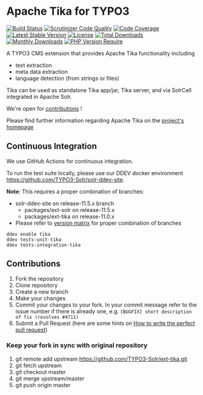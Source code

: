 # Apache Tika for TYPO3

[![Build Status](https://github.com/TYPO3-Solr/ext-tika/actions/workflows/ci.yml/badge.svg?branch=release-11.0.x)](https://github.com/TYPO3-Solr/ext-tika/actions?query=branch:release-10.0.x)
[![Scrutinizer Code Quality](https://scrutinizer-ci.com/g/TYPO3-Solr/ext-tika/badges/quality-score.png?b=release-11.0.x)](https://scrutinizer-ci.com/g/TYPO3-Solr/ext-tika/?branch=release-11.0.x)
[![Code Coverage](https://scrutinizer-ci.com/g/TYPO3-Solr/ext-tika/badges/coverage.png?b=release-11.0.x)](https://scrutinizer-ci.com/g/TYPO3-Solr/ext-tika/?branch=release-11.0.x)
[![Latest Stable Version](https://poser.pugx.org/apache-solr-for-typo3/tika/v/stable)](https://packagist.org/packages/apache-solr-for-typo3/tika)
[![License](https://poser.pugx.org/apache-solr-for-typo3/tika/license)](https://packagist.org/packages/apache-solr-for-typo3/tika)
[![Total Downloads](http://poser.pugx.org/apache-solr-for-typo3/tika/downloads)](https://packagist.org/packages/apache-solr-for-typo3/tika)
[![Monthly Downloads](https://poser.pugx.org/apache-solr-for-typo3/tika/d/monthly)](https://packagist.org/packages/apache-solr-for-typo3/tika)
[![PHP Version Require](http://poser.pugx.org/apache-solr-for-typo3/tika/require/php)](https://packagist.org/packages/apache-solr-for-typo3/tika)

A TYPO3 CMS extension that provides Apache Tika functionality including

* text extraction
* meta data extraction
* language detection (from strings or files)

Tika can be used as standalone Tika app/jar, Tika server, and via SolrCell integrated in Apache Solr.

We're open for [contributions](#Contributions) !

Please find further information regarding Apache Tika on the [project's homepage](http://tika.apache.org)


## Continuous Integration

We use GitHub Actions for continuous integration.

To run the test suite locally, please use our DDEV docker environment https://github.com/TYPO3-Solr/solr-ddev-site.

**Note**:
  This requires a proper combination of branches:
* solr-ddev-site on release-11.5.x branch
    * packages/ext-solr on release-11.5.x
    * packages/ext-tika on release-11.0.x
* Please refer to [version matrix](https://raw.githubusercontent.com/TYPO3-Solr/ext-solr/master/Documentation/Appendix/VersionMatrix.rst) for proper combination of branches

```shell
ddev enable tika
ddev tests-unit-tika
ddev tests-integration-tika
```

## <a name="Contributions"></a>Contributions

1. Fork the repository
2. Clone repository
3. Create a new branch
4. Make your changes
5. Commit your changes to your fork. In your commit message refer to the issue number if there is already one, e.g. `[BUGFIX] short description of fix (resolves #4711)`
6. Submit a Pull Request (here are some hints on [How to write the perfect pull request](https://github.com/blog/1943-how-to-write-the-perfect-pull-request))

### Keep your fork in sync with original repository

1. git remote add upstream https://github.com/TYPO3-Solr/ext-tika.git
2. git fetch upstream
3. git checkout master
4. git merge upstream/master
5. git push origin master
